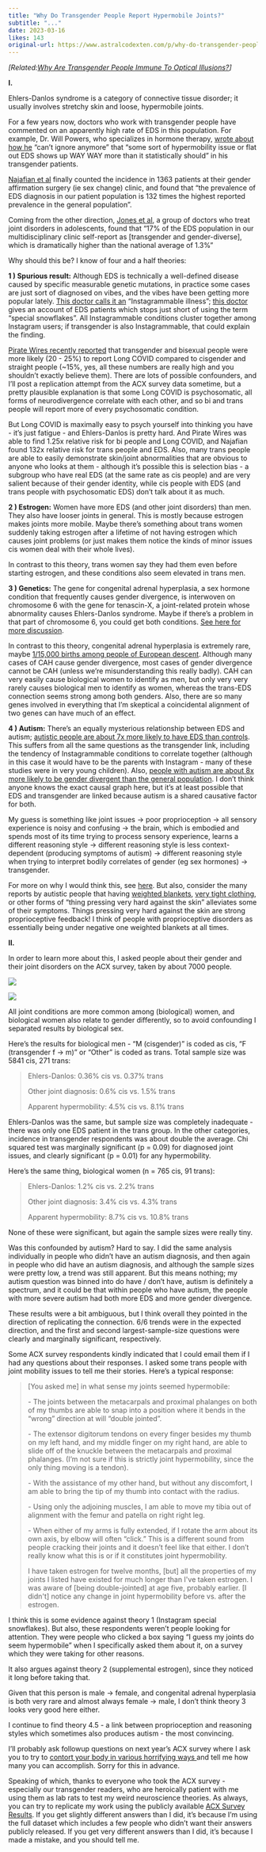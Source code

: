 ```yaml
---
title: "Why Do Transgender People Report Hypermobile Joints?"
subtitle: "..."
date: 2023-03-16
likes: 143
original-url: https://www.astralcodexten.com/p/why-do-transgender-people-report
---
```

_[Related:[Why Are Transgender People Immune To Optical Illusions?](https://slatestarcodex.com/2017/06/28/why-are-transgender-people-immune-to-optical-illusions/)]_

 **I.**

Ehlers-Danlos syndrome is a category of connective tissue disorder; it usually involves stretchy skin and loose, hypermobile joints.

For a few years now, doctors who work with transgender people have commented on an apparently high rate of EDS in this population. For example, Dr. Will Powers, who specializes in hormone therapy, [wrote about how he](https://www.reddit.com/r/DrWillPowers/comments/mmbg3t/there_is_a_statistically_anomalous_amount_of/) “can’t ignore anymore” that “some sort of hypermobility issue or flat out EDS shows up WAY WAY more than it statistically should” in his transgender patients. 

[Najafian et al](https://parjournal.net/article/view/4858) finally counted the incidence in 1363 patients at their gender affirmation surgery (ie sex change) clinic, and found that “the prevalence of EDS diagnosis in our patient population is 132 times the highest reported prevalence in the general population”. 

Coming from the other direction, [Jones et al](https://journals.sagepub.com/doi/10.1177/20503121221146074), a group of doctors who treat joint disorders in adolescents, found that “17% of the EDS population in our multidisciplinary clinic self-report as [transgender and gender-diverse], which is dramatically higher than the national average of 1.3%”

Why should this be? I know of four and a half theories:

 **1 ) Spurious result:** Although EDS is technically a well-defined disease caused by specific measurable genetic mutations, in practice some cases are just sort of diagnosed on vibes, and the vibes have been getting more popular lately. [This doctor calls it an](https://www.reddit.com/r/medicine/comments/yerdlb/ehlers_danlos_syndrome_medical_literature_vs/) “Instagrammable illness”; [this doctor](https://www.reddit.com/r/medicine/comments/yerdlb/ehlers_danlos_syndrome_medical_literature_vs/itzt7nn/) gives an account of EDS patients which stops just short of using the term “special snowflakes”. All Instagrammable conditions cluster together among Instagram users; if transgender is also Instagrammable, that could explain the finding.

[Pirate Wires recently reported](https://www.piratewires.com/p/bisexuals-long-covid) that transgender and bisexual people were more likely (20 - 25%) to report Long COVID compared to cisgender and straight people (~15%, yes, all these numbers are really high and you shouldn’t exactly believe them). There are lots of possible confounders, and I’ll post a replication attempt from the ACX survey data sometime, but a pretty plausible explanation is that some Long COVID is psychosomatic, all forms of neurodivergence correlate with each other, and so bi and trans people will report more of every psychosomatic condition.

But Long COVID is maximally easy to psych yourself into thinking you have - it’s just fatigue - and Ehlers-Danlos is pretty hard. And Pirate Wires was able to find 1.25x relative risk for bi people and Long COVID, and Najafian found 132x relative risk for trans people and EDS. Also, many trans people are able to easily demonstrate skin/joint abnormalities that are obvious to anyone who looks at them - although it’s possible this is selection bias - a subgroup who have real EDS (at the same rate as cis people) and are very salient because of their gender identity, while cis people with EDS (and trans people with psychosomatic EDS) don’t talk about it as much.

 **2 ) Estrogen:** Women have more EDS (and other joint disorders) than men. They also have looser joints in general. This is mostly because estrogen makes joints more mobile. Maybe there’s something about trans women suddenly taking estrogen after a lifetime of not having estrogen which causes joint problems (or just makes them notice the kinds of minor issues cis women deal with their whole lives). 

In contrast to this theory, trans women say they had them even before starting estrogen, and these conditions also seem elevated in trans men.

 **3 ) Genetics:** The gene for congenital adrenal hyperplasia, a sex hormone condition that frequently causes gender divergence, is interwoven on chromosome 6 with the gene for tenascin-X, a joint-related protein whose abnormality causes Ehlers-Danlos syndrome. Maybe if there’s a problem in that part of chromosome 6, you could get both conditions. [See here for more discussion](https://www.ncbi.nlm.nih.gov/pmc/articles/PMC8913572/).

In contrast to this theory, congenital adrenal hyperplasia is extremely rare, maybe [1/15,000 births among people of European descent](https://en.wikipedia.org/wiki/Congenital_adrenal_hyperplasia#Epidemiology). Although many cases of CAH cause gender divergence, most cases of gender divergence cannot be CAH (unless we’re misunderstanding this really badly). CAH can very easily cause biological women to identify as men, but only very very rarely causes biological men to identify as women, whereas the trans-EDS connection seems strong among both genders. Also, there are so many genes involved in everything that I’m skeptical a coincidental alignment of two genes can have much of an effect.

 **4 ) Autism:** There’s an equally mysterious relationship between EDS and autism; [autistic people are about 7x more likely to have EDS than controls](https://pubmed.ncbi.nlm.nih.gov/27377649/). This suffers from all the same questions as the transgender link, including the tendency of Instagrammable conditions to correlate together (although in this case it would have to be the parents with Instagram - many of these studies were in very young children). Also, [people with autism are about 8x more likely to be gender divergent than the general population](https://www.theatlantic.com/health/archive/2016/11/the-link-between-autism-and-trans-identity/507509/). I don’t think anyone knows the exact causal graph here, but it’s at least possible that EDS and transgender are linked because autism is a shared causative factor for both.

My guess is something like joint issues → poor proprioception → all sensory experience is noisy and confusing → the brain, which is embodied and spends most of its time trying to process sensory experience, learns a different reasoning style → different reasoning style is less context-dependent (producing symptoms of autism) → different reasoning style when trying to interpret bodily correlates of gender (eg sex hormones) → transgender.

For more on why I would think this, see [here](https://slatestarcodex.com/2016/09/12/its-bayes-all-the-way-up/). But also, consider the many reports by autistic people that having [weighted blankets](https://psychcentral.com/autism/weighted-blankets-and-autism), [very tight clothing](https://www.thechaosandtheclutter.com/archives/tight-fitting-clothing-sensory), or other forms of “thing pressing very hard against the skin” alleviates some of their symptoms. Things pressing very hard against the skin are strong proprioceptive feedback! I think of people with proprioceptive disorders as essentially being under negative one weighted blankets at all times.

 **II.**

In order to learn more about this, I asked people about their gender and their joint disorders on the ACX survey, taken by about 7000 people.

[![](https://substackcdn.com/image/fetch/w_1456,c_limit,f_auto,q_auto:good,fl_progressive:steep/https%3A%2F%2Fsubstack-post-media.s3.amazonaws.com%2Fpublic%2Fimages%2F26a7d972-7dce-43d7-b9b1-012018c21b8b_406x291.png)](https://substackcdn.com/image/fetch/f_auto,q_auto:good,fl_progressive:steep/https%3A%2F%2Fsubstack-post-media.s3.amazonaws.com%2Fpublic%2Fimages%2F26a7d972-7dce-43d7-b9b1-012018c21b8b_406x291.png)

[![](https://substackcdn.com/image/fetch/w_1456,c_limit,f_auto,q_auto:good,fl_progressive:steep/https%3A%2F%2Fsubstack-post-media.s3.amazonaws.com%2Fpublic%2Fimages%2F4cf5ce0a-81eb-49a3-83fd-464f78b4de00_630x354.png)](https://substackcdn.com/image/fetch/f_auto,q_auto:good,fl_progressive:steep/https%3A%2F%2Fsubstack-post-media.s3.amazonaws.com%2Fpublic%2Fimages%2F4cf5ce0a-81eb-49a3-83fd-464f78b4de00_630x354.png)

All joint conditions are more common among (biological) women, and biological women also relate to gender differently, so to avoid confounding I separated results by biological sex. 

Here’s the results for biological men - “M (cisgender)” is coded as cis, “F (transgender f → m)” or “Other” is coded as trans. Total sample size was 5841 cis, 271 trans:

> Ehlers-Danlos: 0.36% cis vs. 0.37% trans
> 
> Other joint diagnosis: 0.6% cis vs. 1.5% trans
> 
> Apparent hypermobility: 4.5% cis vs. 8.1% trans

Ehlers-Danlos was the same, but sample size was completely inadequate - there was only one EDS patient in the trans group. In the other categories, incidence in transgender respondents was about double the average. Chi squared test was marginally significant (p = 0.09) for diagnosed joint issues, and clearly significant (p = 0.01) for any hypermobility.

Here’s the same thing, biological women (n = 765 cis, 91 trans):

> Ehlers-Danlos: 1.2% cis vs. 2.2% trans
> 
> Other joint diagnosis: 3.4% cis vs. 4.3% trans
> 
> Apparent hypermobility: 8.7% cis vs. 10.8% trans

None of these were significant, but again the sample sizes were really tiny.

Was this confounded by autism? Hard to say. I did the same analysis individually in people who didn’t have an autism diagnosis, and then again in people who did have an autism diagnosis, and although the sample sizes were pretty low, a trend was still apparent. But this means nothing; my autism question was binned into do have / don’t have, autism is definitely a spectrum, and it could be that within people who have autism, the people with more severe autism had both more EDS and more gender divergence.

These results were a bit ambiguous, but I think overall they pointed in the direction of replicating the connection. 6/6 trends were in the expected direction, and the first and second largest-sample-size questions were clearly and marginally significant, respectively.

Some ACX survey respondents kindly indicated that I could email them if I had any questions about their responses. I asked some trans people with joint mobility issues to tell me their stories. Here’s a typical response:

> [You asked me] in what sense my joints seemed hypermobile:
> 
> \- The joints between the metacarpals and proximal phalanges on both of my thumbs are able to snap into a position where it bends in the “wrong” direction at will “double jointed”. 
> 
> \- The extensor digitorum tendons on every finger besides my thumb on my left hand, and my middle finger on my right hand, are able to slide off of the knuckle between the metacarpals and proximal phalanges. (I’m not sure if this is strictly joint hypermobility, since the only thing moving is a tendon). 
> 
> \- With the assistance of my other hand, but without any discomfort, I am able to bring the tip of my thumb into contact with the radius. 
> 
> \- Using only the adjoining muscles, I am able to move my tibia out of alignment with the femur and patella on right right leg.
> 
> \- When either of my arms is fully extended, if I rotate the arm about its own axis, by elbow will often “click.” This is a different sound from people cracking their joints and it doesn’t feel like that either. I don’t really know what this is or if it constitutes joint hypermobility.
> 
> I have taken estrogen for twelve months, [but] all the properties of my joints I listed have existed for much longer than I've taken estrogen. I was aware of [being double-jointed] at age five, probably earlier. [I didn't] notice any change in joint hypermobility before vs. after the estrogen.

I think this is some evidence against theory 1 (Instagram special snowflakes). But also, these respondents weren’t people looking for attention. They were people who clicked a box saying “I guess my joints do seem hypermobile” when I specifically asked them about it, on a survey which they were taking for other reasons.

It also argues against theory 2 (supplemental estrogen), since they noticed it long before taking that. 

Given that this person is male → female, and congenital adrenal hyperplasia is both very rare and almost always female → male, I don’t think theory 3 looks very good here either.

I continue to find theory 4.5 - a link between proprioception and reasoning styles which sometimes also produces autism - the most convincing.

I’ll probably ask followup questions on next year’s ACX survey where I ask you to try to [contort your body in various horrifying ways ](https://en.wikipedia.org/wiki/Hypermobility_\(joints\)#/media/File:Ehlers-Danlos_skala_Beighton'a.png)and tell me how many you can accomplish. Sorry for this in advance.

Speaking of which, thanks to everyone who took the ACX survey - especially our transgender readers, who are heroically patient with me using them as lab rats to test my weird neuroscience theories. As always, you can try to replicate my work using the publicly available [ACX Survey Results](https://astralcodexten.substack.com/p/acx-survey-results-2022). If you get slightly different answers than I did, it’s because I’m using the full dataset which includes a few people who didn’t want their answers publicly released. If you get very different answers than I did, it’s because I made a mistake, and you should tell me.
